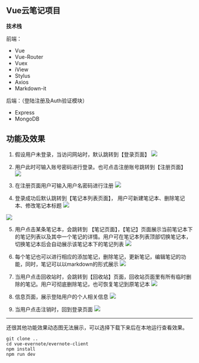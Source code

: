 ## Vue云笔记项目

**技术栈**

前端：

- Vue
- Vue-Router
- Vuex
- iView
- Stylus
- Axios
- Markdown-it

后端：（登陆注册及Auth验证模块）

- Express
- MongoDB

## 功能及效果

1. 假设用户未登录，当访问网站时，默认跳转到【登录页面】
![](http://47.98.159.8/picture-repo/vue-evernote-images/1-auth.gif)

2. 用户此时可输入账号密码进行登录。也可点击注册账号跳转到【注册页面】
![](http://47.98.159.8/picture-repo/vue-evernote-images/2-login.gif)


3. 在注册页面用户可输入用户名密码进行注册
![](http://47.98.159.8/picture-repo/vue-evernote-images/3-register-login.gif)

4. 登录成功后默认跳转到【笔记本列表页面】， 用户可新建笔记本、删除笔记本、修改笔记本标题
![](http://47.98.159.8/picture-repo/vue-evernote-images/4-1-login.gif)

![](http://47.98.159.8/picture-repo/vue-evernote-images/4-2-crud-notebook.gif)

5. 用户点击某条笔记本，会跳转到 【笔记页面】，【笔记】页面展示当前笔记本下的笔记列表以及其中一个笔记的详情。用户可在笔记本列表顶部切换笔记本，切换笔记本后会自动展示该笔记本下的笔记列表
![](http://47.98.159.8/picture-repo/vue-evernote-images/5-show-notes.gif)

6. 每个笔记也可以进行相应的添加笔记，删除笔记，更新笔记，编辑笔记的功能，同时，笔记可以以markdown的形式展示
![](http://47.98.159.8/picture-repo/vue-evernote-images/6-notes.gif)

7. 当用户点击回收站时，会跳转到【回收站】页面，回收站页面里有所有临时删除的笔记。用户可彻底删除笔记，也可恢复笔记到原笔记本
![](http://47.98.159.8/picture-repo/vue-evernote-images/7-trash.gif)

8. 信息页面，展示登陆用户的个人相关信息
![](http://47.98.159.8/picture-repo/vue-evernote-images/8-user.gif)

9. 当用户点击注销时，回到登录页面
![](http://47.98.159.8/picture-repo/vue-evernote-images/9-logout.gif)

---

还很其他功能效果动态图无法展示，可以选择下载下来后在本地运行查看效果。

```
git clone ..
cd vue-evernote/evernote-client
npm install
npm run dev
```
